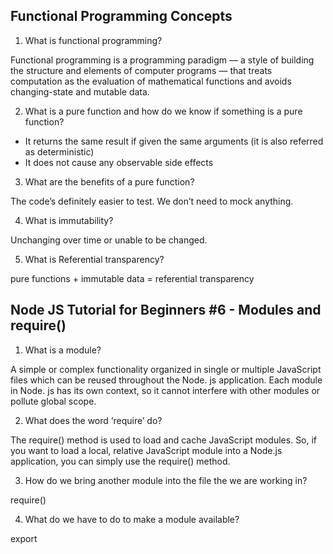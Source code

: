## Functional Programming Concepts

1. What is functional programming?

Functional programming is a programming paradigm — a style of building the structure and elements of computer programs — that treats computation as the evaluation of mathematical functions and avoids changing-state and mutable data.

2. What is a pure function and how do we know if something is a pure function?

- It returns the same result if given the same arguments (it is also referred as deterministic)
- It does not cause any observable side effects

3. What are the benefits of a pure function?

The code’s definitely easier to test. We don’t need to mock anything. 

4. What is immutability?

Unchanging over time or unable to be changed.

5. What is Referential transparency?

pure functions + immutable data = referential transparency


## Node JS Tutorial for Beginners #6 - Modules and require()

1. What is a module?

A simple or complex functionality organized in single or multiple JavaScript files which can be reused throughout the Node. js application. Each module in Node. js has its own context, so it cannot interfere with other modules or pollute global scope.

2. What does the word ‘require’ do?

The require() method is used to load and cache JavaScript modules. So, if you want to load a local, relative JavaScript module into a Node.js application, you can simply use the require() method.

3. How do we bring another module into the file the we are working in?

require() 

4. What do we have to do to make a module available?

export


